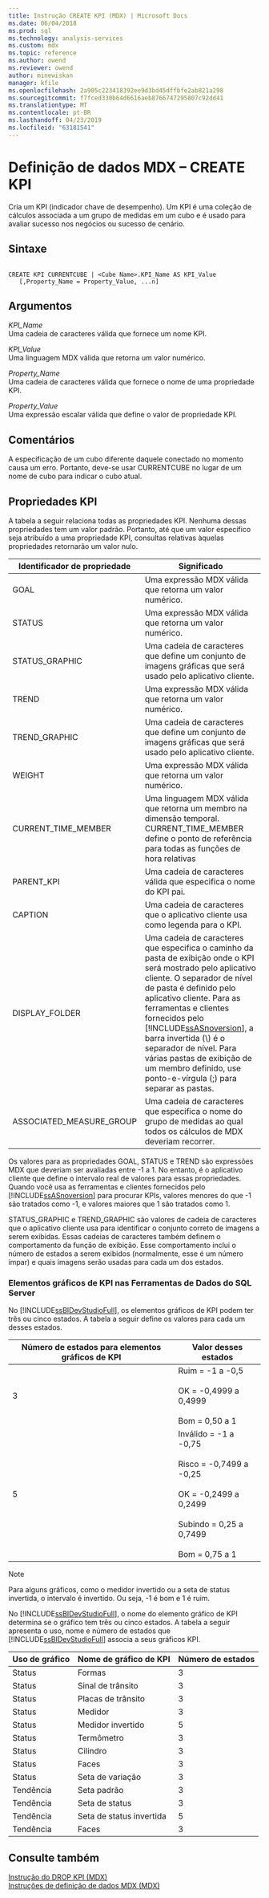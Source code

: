 ```yaml
---
title: Instrução CREATE KPI (MDX) | Microsoft Docs
ms.date: 06/04/2018
ms.prod: sql
ms.technology: analysis-services
ms.custom: mdx
ms.topic: reference
ms.author: owend
ms.reviewer: owend
author: minewiskan
manager: kfile
ms.openlocfilehash: 2a905c223418392ee9d3bd45dffbfe2ab821a298
ms.sourcegitcommit: f7fced330b64d6616aeb8766747295807c92dd41
ms.translationtype: MT
ms.contentlocale: pt-BR
ms.lasthandoff: 04/23/2019
ms.locfileid: "63181541"
---
```

# <a name="mdx-data-definition---create-kpi"></a>Definição de dados MDX – CREATE KPI


  Cria um KPI (indicador chave de desempenho). Um KPI é uma coleção de cálculos associada a um grupo de medidas em um cubo e é usado para avaliar sucesso nos negócios ou sucesso de cenário.  
  
## <a name="syntax"></a>Sintaxe  
  
```  
  
CREATE KPI CURRENTCUBE | <Cube Name>.KPI_Name AS KPI_Value  
   [,Property_Name = Property_Value, ...n]  
```  
  
## <a name="arguments"></a>Argumentos  
 *KPI_Name*  
 Uma cadeia de caracteres válida que fornece um nome KPI.  
  
 *KPI_Value*  
 Uma linguagem MDX válida que retorna um valor numérico.  
  
 *Property_Name*  
 Uma cadeia de caracteres válida que fornece o nome de uma propriedade KPI.  
  
 *Property_Value*  
 Uma expressão escalar válida que define o valor de propriedade KPI.  
  
## <a name="remarks"></a>Comentários  
 A especificação de um cubo diferente daquele conectado no momento causa um erro. Portanto, deve-se usar CURRENTCUBE no lugar de um nome de cubo para indicar o cubo atual.  
  
## <a name="kpi-properties"></a>Propriedades KPI  
 A tabela a seguir relaciona todas as propriedades KPI. Nenhuma dessas propriedades tem um valor padrão. Portanto, até que um valor específico seja atribuído a uma propriedade KPI, consultas relativas àquelas propriedades retornarão um valor nulo.  
  
|Identificador de propriedade|Significado|  
|-------------------------|-------------|  
|GOAL|Uma expressão MDX válida que retorna um valor numérico.|  
|STATUS|Uma expressão MDX válida que retorna um valor numérico.|  
|STATUS_GRAPHIC|Uma cadeia de caracteres que define um conjunto de imagens gráficas que será usado pelo aplicativo cliente.|  
|TREND|Uma expressão MDX válida que retorna um valor numérico.|  
|TREND_GRAPHIC|Uma cadeia de caracteres que define um conjunto de imagens gráficas que será usado pelo aplicativo cliente.|  
|WEIGHT|Uma expressão MDX válida que retorna um valor numérico.|  
|CURRENT_TIME_MEMBER|Uma linguagem MDX válida que retorna um membro na dimensão temporal. CURRENT_TIME_MEMBER define o ponto de referência para todas as funções de hora relativas|  
|PARENT_KPI|Uma cadeia de caracteres válida que especifica o nome do KPI pai.|  
|CAPTION|Uma cadeia de caracteres que o aplicativo cliente usa como legenda para o KPI.|  
|DISPLAY_FOLDER|Uma cadeia de caracteres que especifica o caminho da pasta de exibição onde o KPI será mostrado pelo aplicativo cliente. O separador de nível de pasta é definido pelo aplicativo cliente. Para as ferramentas e clientes fornecidos pelo [!INCLUDE[ssASnoversion](../includes/ssasnoversion-md.md)], a barra invertida (\\) é o separador de nível. Para várias pastas de exibição de um membro definido, use ponto-e-vírgula (;) para separar as pastas.|  
|ASSOCIATED_MEASURE_GROUP|Uma cadeia de caracteres que especifica o nome do grupo de medidas ao qual todos os cálculos de MDX deveriam recorrer.|  
  
 Os valores para as propriedades GOAL, STATUS e TREND são expressões MDX que deveriam ser avaliadas entre -1 a 1. No entanto, é o aplicativo cliente que define o intervalo real de valores para essas propriedades. Quando você usa as ferramentas e clientes fornecidos pelo [!INCLUDE[ssASnoversion](../includes/ssasnoversion-md.md)] para procurar KPIs, valores menores do que -1 são tratados como -1, e valores maiores que 1 são tratados como 1.  
  
 STATUS_GRAPHIC e TREND_GRAPHIC são valores de cadeia de caracteres que o aplicativo cliente usa para identificar o conjunto correto de imagens a serem exibidas. Essas cadeias de caracteres também definem o comportamento da função de exibição. Esse comportamento inclui o número de estados a serem exibidos (normalmente, esse é um número ímpar) e quais imagens serão usadas para cada um dos estados.  
  
### <a name="kpi-graphics-in-sql-server-data-tools"></a>Elementos gráficos de KPI nas Ferramentas de Dados do SQL Server  
 No [!INCLUDE[ssBIDevStudioFull](../includes/ssbidevstudiofull-md.md)], os elementos gráficos de KPI podem ter três ou cinco estados. A tabela a seguir define os valores para cada um desses estados.  
  
|Número de estados para elementos gráficos de KPI|Valor desses estados|  
|--------------------------------------|---------------------------|  
|3|Ruim = -1 a -0,5<br /><br /> OK = -0,4999 a 0,4999<br /><br /> Bom = 0,50 a 1|  
|5|Inválido = -1 a -0,75<br /><br /> Risco = -0,7499 a -0,25<br /><br /> OK = -0,2499 a 0,2499<br /><br /> Subindo = 0,25 a 0,7499<br /><br /> Bom = 0,75 a 1|  
  
> [!NOTE]  
>  Para alguns gráficos, como o medidor invertido ou a seta de status invertida, o intervalo é invertido. Ou seja, -1 é bom e 1 é ruim.  
  
 No [!INCLUDE[ssBIDevStudioFull](../includes/ssbidevstudiofull-md.md)], o nome do elemento gráfico de KPI determina se o gráfico tem três ou cinco estados. A tabela a seguir apresenta o uso, nome e número de estados que [!INCLUDE[ssBIDevStudioFull](../includes/ssbidevstudiofull-md.md)] associa a seus gráficos KPI.  
  
|Uso de gráfico|Nome de gráfico de KPI|Número de estados|  
|--------------------|-------------------------|----------------------|  
|Status|Formas|3|  
|Status|Sinal de trânsito|3|  
|Status|Placas de trânsito|3|  
|Status|Medidor|3|  
|Status|Medidor invertido|5|  
|Status|Termômetro|3|  
|Status|Cilindro|3|  
|Status|Faces|3|  
|Status|Seta de variação|3|  
|Tendência|Seta padrão|3|  
|Tendência|Seta de status|3|  
|Tendência|Seta de status invertida|5|  
|Tendência|Faces|3|  
  
## <a name="see-also"></a>Consulte também  
 [Instrução do DROP KPI &#40;MDX&#41;](../mdx/mdx-data-definition-drop-kpi.md)   
 [Instruções de definição de dados MDX &#40;MDX&#41;](../mdx/mdx-data-definition-statements-mdx.md)  
  
  
